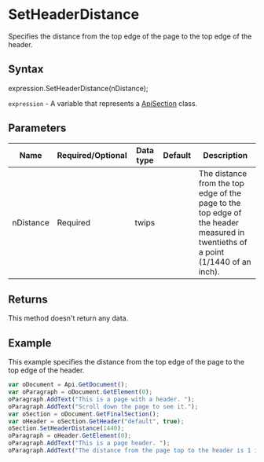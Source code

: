 # SetHeaderDistance

Specifies the distance from the top edge of the page to the top edge of the header.

## Syntax

expression.SetHeaderDistance(nDistance);

`expression` - A variable that represents a [ApiSection](../ApiSection.md) class.

## Parameters

| **Name** | **Required/Optional** | **Data type** | **Default** | **Description** |
| ------------- | ------------- | ------------- | ------------- | ------------- |
| nDistance | Required | twips |  | The distance from the top edge of the page to the top edge of the header measured in twentieths of a point (1/1440 of an inch). |

## Returns

This method doesn't return any data.

## Example

This example specifies the distance from the top edge of the page to the top edge of the header.

```javascript
var oDocument = Api.GetDocument();
var oParagraph = oDocument.GetElement(0);
oParagraph.AddText("This is a page with a header. ");
oParagraph.AddText("Scroll down the page to see it.");
var oSection = oDocument.GetFinalSection();
var oHeader = oSection.GetHeader("default", true);
oSection.SetHeaderDistance(1440);
oParagraph = oHeader.GetElement(0);
oParagraph.AddText("This is a page header. ");
oParagraph.AddText("The distance from the page top to the header is 1 inch (1440 twentieths of a point).");
```
